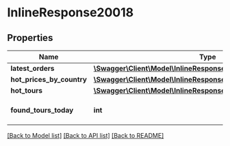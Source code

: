 # InlineResponse20018

## Properties
Name | Type | Description | Notes
------------ | ------------- | ------------- | -------------
**latest_orders** | [**\Swagger\Client\Model\InlineResponse20018LatestOrders[]**](InlineResponse20018LatestOrders.md) |  | [optional] 
**hot_prices_by_country** | [**\Swagger\Client\Model\InlineResponse20018HotPricesByCountry[]**](InlineResponse20018HotPricesByCountry.md) |  | [optional] 
**hot_tours** | [**\Swagger\Client\Model\InlineResponse20018HotTours[]**](InlineResponse20018HotTours.md) |  | [optional] 
**found_tours_today** | **int** | Количество поисков за сегодня | [optional] 

[[Back to Model list]](../../README.md#documentation-for-models) [[Back to API list]](../../README.md#documentation-for-api-endpoints) [[Back to README]](../../README.md)

